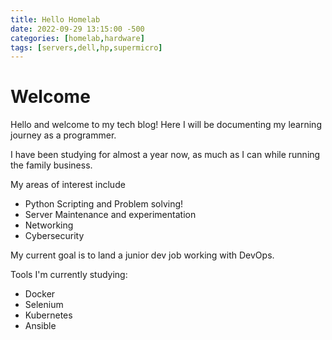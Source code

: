 ```yaml
---
title: Hello Homelab
date: 2022-09-29 13:15:00 -500
categories: [homelab,hardware]
tags: [servers,dell,hp,supermicro]
---
```


# Welcome 

Hello and welcome to my tech blog! Here I will be documenting my learning journey as a programmer.

I have been studying for almost a year now, as much as I can while running the family business.

My areas of interest include

* Python Scripting and Problem solving!
* Server Maintenance and experimentation
* Networking 
* Cybersecurity


My current goal is to land a junior dev job working with DevOps. 

Tools I'm currently studying:

* Docker
* Selenium
* Kubernetes
* Ansible
 